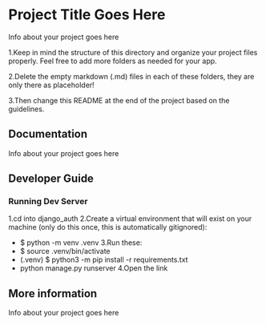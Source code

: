 # Project Title Goes Here

Info about your project goes here

1.Keep in mind the structure of this directory and organize your project files properly. Feel free to add more folders as needed for your app.

2.Delete the empty markdown (.md) files in each of these folders, they are only there as placeholder!

3.Then change this README at the end of the project based on the guidelines.

## Documentation

Info about your project goes here

## Developer Guide

### Running Dev Server
1.cd into django_auth
2.Create a virtual environment that will exist on your machine (only do this once, this is automatically gitignored):
 - $ python -m venv .venv
3.Run these:
 - $ source .venv/bin/activate
 - (.venv) $ python3 -m pip install -r requirements.txt
 - python manage.py runserver
4.Open the link


## More information

Info about your project goes here